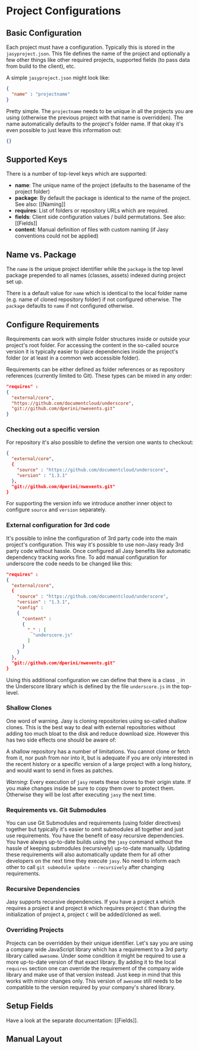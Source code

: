 # Project Configurations

## Basic Configuration

Each project must have a configuration. Typically this is stored in the `jasyproject.json`. This file defines the name of the project and optionally a few other things like other required projects, supported fields (to pass data from build to the client), etc.

A simple `jasyproject.json` might look like:

```json
{
  "name" : "projectname"
}
```

Pretty simple. The `projectname` needs to be unique in all the projects you are using (otherwise the previous project with that name is overridden). The name automatically defaults to the project's folder name. If that okay it's even possible to just leave this information out:

```json
{}
```


## Supported Keys

There is a number of top-level keys which are supported:

* **name**: The unique name of the project (defaults to the basename of the project folder)
* **package**: By default the package is identical to the name of the project. See also: [[Naming]]
* **requires**: List of folders or repository URLs which are required. 
* **fields**: Client side configuration values / build permutations. See also: [[Fields]]
* **content**: Manual definition of files with custom naming (if Jasy conventions could not be applied)


## Name vs. Package

The `name` is the unique project identifier while the `package` is the top level package prepended to all names (classes, assets) indexed during project set up. 

There is a default value for `name` which is identical to the local folder name (e.g. name of cloned repository folder) if not configured otherwise. The `package` defaults to `name` if not configured otherwise.


## Configure Requirements

Requirements can work with simple folder structures inside or outside your project's root folder. For accessing the content in the so-called source version it is typically easier to place dependencies inside the project's folder (or at least in a common web accessible folder).

Requirements can be either defined as folder references or as repository references (currently limited to Git). These types can be mixed in any order:

```json
"requires" : 
{
  "external/core",
  "https://github.com/documentcloud/underscore",
  "git://github.com/dperini/nwevents.git"
}
```


### Checking out a specific version

For repository it's also possible to define the version one wants to checkout:


```json
{
  "external/core",
  {
    "source" : "https://github.com/documentcloud/underscore",
    "version" : "1.3.1"
  },
  "git://github.com/dperini/nwevents.git"
}
```

For supporting the version info we introduce another inner object to configure `source` and `version` separately.


### External configuration for 3rd code

It's possible to inline the configuration of 3rd party code into the main project's configuration. This way it's possible to use non-Jasy ready 3rd party code without hassle. Once configured all Jasy benefits like automatic dependency tracking works fine. To add manual configuration for underscore the code needs to be changed like this:

```json
"requires" : 
{
  "external/core",
  {
    "source" : "https://github.com/documentcloud/underscore",
    "version" : "1.3.1",
    "config" :
    {
      "content" :
      {
        "_" : [
          "underscore.js"
        ]
      }
    }
  },
  "git://github.com/dperini/nwevents.git"
}
```

Using this additional configuration we can define that there is a class `_` in the Underscore library which is defined by the file `underscore.js` in the top-level.


### Shallow Clones

One word of warning. Jasy is cloning repositories using so-called shallow clones. This is the best way to deal with external repositories without adding too much bloat to the disk and reduce download size. However this has two side effects one should be aware of:

A shallow repository has a number of limitations. You cannot clone or fetch from it, nor push from nor into it, but is adequate if you are only interested in the recent history or a specific version of a large project with a long history, and would want to send in fixes as patches.

*Warning*: Every execution of `jasy` resets these clones to their origin state. If you make changes inside be sure to copy them over to protect them. Otherwise they will be lost after executing `jasy` the next time.


### Requirements vs. Git Submodules

You can use Git Submodules and requirements (using folder directives) together but typically it's easier to omit submodules all together and just use requirements. You have the benefit of easy recursive dependencies. You have always up-to-date builds using the `jasy` command without the hassle of keeping submodules (recursively) up-to-date manually. Updating these requirements will also automatically update them for all other developers on the next time they execute `jasy`. No need to inform each other to call `git submodule update --recursively` after changing requirements.


### Recursive Dependencies

Jasy supports recursive dependencies. If you have a project `A` which requires a project `B` and project `B` which requires project `C` than during the initialization of project `A`, project `C` will be added/cloned as well. 


### Overriding Projects

Projects can be overridden by their unique identifier. Let's say you are using a company wide JavaScript library which has a requirement to a 3rd party library called `awesome`. Under some condition it might be required to use a more up-to-date version of that exact library. By adding it to the local `requires` section one can override the requirement of the company wide library and make use of that version instead. Just keep in mind that this works with minor changes only. This version of `awesome` still needs to be compatible to the version required by your company's shared library.


## Setup Fields

Have a look at the separate documentation: [[Fields]].


## Manual Layout

